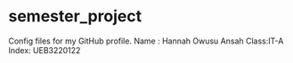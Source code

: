 # semester_project
Config files for my GitHub profile.
Name : Hannah Owusu Ansah
Class:IT-A
Index: UEB3220122


